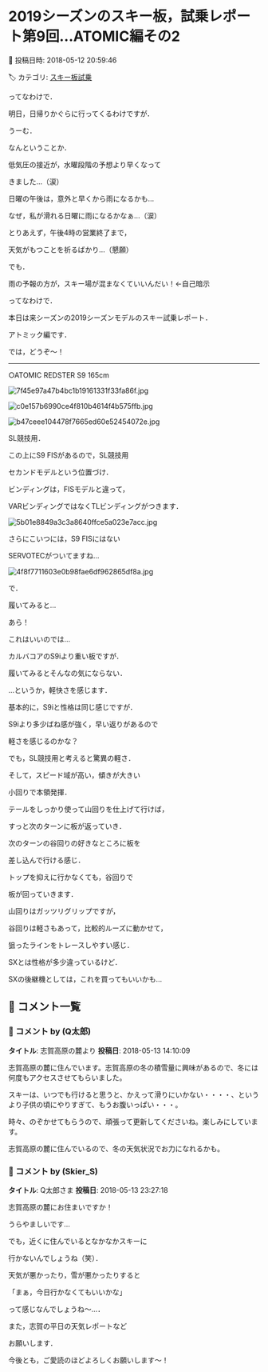 # 2019シーズンのスキー板，試乗レポート第9回…ATOMIC編その2

📅 投稿日時: 2018-05-12 20:59:46

🏷️ カテゴリ: [スキー板試乗](c0bd8048615710cee890e403a36cc9a2b.md)

ってなわけで．


明日，日帰りかぐらに行ってくるわけですが．


うーむ．


なんということか．


低気圧の接近が，水曜段階の予想より早くなって


きました…（涙）


日曜の午後は，意外と早くから雨になるかも…





なぜ，私が滑れる日曜に雨になるかなぁ…（涙）


とりあえず，午後4時の営業終了まで，


天気がもつことを祈るばかり…（懇願）





でも．


雨の予報の方が，スキー場が混まなくていいんだい！←自己暗示





ってなわけで．


本日は来シーズンの2019シーズンモデルのスキー試乗レポート．


アトミック編です．





では，どうぞ～！[]()


---





○ATOMIC REDSTER S9 165cm







![7f45e97a47b4bc1b19161331f33fa86f.jpg](images/7f45e97a47b4bc1b19161331f33fa86f.jpg)









![c0e157b6990ce4f810b4614f4b575ffb.jpg](images/c0e157b6990ce4f810b4614f4b575ffb.jpg)









![b47ceee104478f7665ed60e52454072e.jpg](images/b47ceee104478f7665ed60e52454072e.jpg)







SL競技用．


この上にS9 FISがあるので，SL競技用


セカンドモデルという位置づけ．





ビンディングは，FISモデルと違って，


VARビンディングではなくTLビンディングがつきます．




![5b01e8849a3c3a8640ffce5a023e7acc.jpg](images/5b01e8849a3c3a8640ffce5a023e7acc.jpg)







さらにこいつには，S9 FISにはない


SERVOTECがついてますね…




![4f8f7711603e0b98fae6df962865df8a.jpg](images/4f8f7711603e0b98fae6df962865df8a.jpg)







で．


履いてみると…


あら！


これはいいのでは…


カルバコアのS9iより重い板ですが．


履いてみるとそんなの気にならない．


…というか，軽快さを感じます．


基本的に，S9iと性格は同じ感じですが．


S9iより多少ばね感が強く，早い返りがあるので


軽さを感じるのかな？


でも，SL競技用と考えると驚異の軽さ．


そして，スピード域が高い，傾きが大きい


小回りで本領発揮．


テールをしっかり使って山回りを仕上げて行けば，


すっと次のターンに板が返っていき．


次のターンの谷回りの好きなところに板を


差し込んで行ける感じ．


トップを抑えに行かなくても，谷回りで


板が回っていきます．


山回りはガッツリグリップですが，


谷回りは軽さもあって，比較的ルーズに動かせて，


狙ったラインをトレースしやすい感じ．





SXとは性格が多少違っているけど．


SXの後継機としては，これを買ってもいいかも…

## 💬 コメント一覧

### 💬 コメント by (Q太郎)
**タイトル**: 志賀高原の麓より
**投稿日**: 2018-05-13 14:10:09

志賀高原の麓に住んでいます。志賀高原の冬の積雪量に興味があるので、冬には何度もアクセスさせてもらいました。



スキーは、いつでも行けると思うと、かえって滑りにいかない・・・・、というより子供の頃にやりすぎて、もうお腹いっぱい・・・。



時々、のぞかせてもらうので、頑張って更新してくださいね。楽しみにしています。



志賀高原の麓に住んでいるので、冬の天気状況でお力になれるかも。

### 💬 コメント by (Skier_S)
**タイトル**: Q太郎さま
**投稿日**: 2018-05-13 23:27:18

志賀高原の麓にお住まいですか！

うらやましいです…



でも，近くに住んでいるとなかなかスキーに

行かないんでしょうね（笑）．

天気が悪かったり，雪が悪かったりすると

「まぁ，今日行かなくてもいいかな」

って感じなんでしょうね～…．



また，志賀の平日の天気レポートなど

お願いします．

今後とも，ご愛読のほどよろしくお願いします～！

